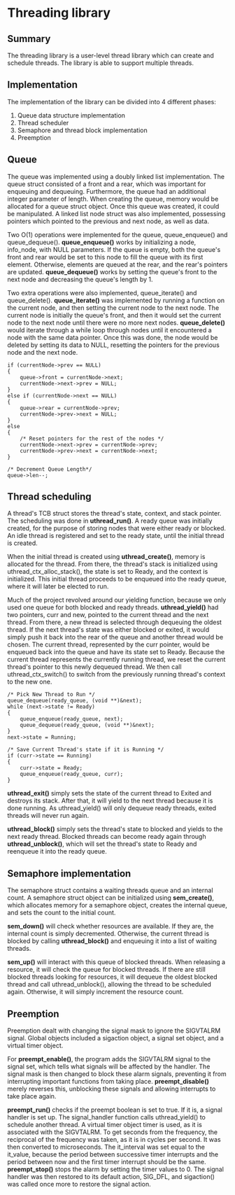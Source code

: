 # Threading library

## Summary

The threading library is a user-level thread library which can create and
schedule threads. The library is able to support multiple threads.

## Implementation

The implementation of the library can be divided into 4 different phases:

1. Queue data structure implementation
2. Thread scheduler
3. Semaphore and thread block implementation
4. Preemption

## Queue

The queue was implemented using a doubly linked list implementation. The queue
struct consisted of a front and a rear, which was important for enqueuing and
dequeuing. Furthermore, the queue had an additional integer parameter of length.
When creating the queue, memory would be allocated for a queue struct object.
Once this queue was created, it could be manipulated. A linked list node struct
was also implemented, possessing pointers which pointed to the previous and next
node, as well as data.

Two O(1) operations were implemented for the queue, queue_enqueue() and
queue_dequeue(). **queue_enqueue()** works by initializing a node, info_node,
with NULL parameters. If the queue is empty, both the queue's front and rear
would be set to this node to fill the queue with its first element. Otherwise,
elements are queued at the rear, and the rear's pointers are updated.
**queue_dequeue()** works by setting the queue's front to the next node and
decreasing the queue's length by 1.

Two extra operations were also implemented, queue_iterate() and queue_delete().
**queue_iterate()** was implemented by running a function on the current node,
and then setting the current node to the next node. The current node is
initially the queue's front, and then it would set the current node to the next
node until there were no more next nodes. **queue_delete()** would iterate
through a while loop through nodes until it encountered a node with the same
data pointer. Once this was done, the node would be deleted by setting its data
to NULL, resetting the pointers for the previous node and the next node.

    if (currentNode->prev == NULL)
    {
    	queue->front = currentNode->next;
    	currentNode->next->prev = NULL;
    }
    else if (currentNode->next == NULL)
    {
    	queue->rear = currentNode->prev;
    	currentNode->prev->next = NULL;
    }
    else
    {
    	/* Reset pointers for the rest of the nodes */
    	currentNode->next->prev = currentNode->prev;
    	currentNode->prev->next = currentNode->next;
    }

    /* Decrement Queue Length*/
    queue->len--;

## Thread scheduling

A thread's TCB struct stores the thread's state, context, and stack pointer. The
scheduling was done in **uthread_run()**. A ready queue was initially created,
for the purpose of storing nodes that were either ready or blocked. An idle
thread is registered and set to the ready state, until the initial thread is
created.

When the initial thread is created using **uthread_create()**, memory is
allocated for the thread. From there, the thread's stack is initialized using
uthread_ctx_alloc_stack(), the state is set to Ready, and the context is
initialized. This initial thread proceeds to be enqueued into the ready queue,
where it will later be elected to run.

Much of the project revolved around our yielding function, because we only used
one queue for both blocked and ready threads. **uthread_yield()** had two
pointers, curr and new, pointed to the current thread and the next thread. From
there, a new thread is selected through dequeuing the oldest thread. If the next
thread's state was either blocked or exited, it would simply push it back into
the rear of the queue and another thread would be chosen. The current thread,
represented by the curr pointer, would be enqueued back into the queue and have
its state set to Ready. Because the current thread represents the currently
running thread, we reset the current thread's pointer to this newly dequeued
thread. We then call uthread_ctx_switch() to switch from the previously running
thread's context to the new one.

    /* Pick New Thread to Run */
    queue_dequeue(ready_queue, (void **)&next);
    while (next->state != Ready)
    {
    	queue_enqueue(ready_queue, next);
    	queue_dequeue(ready_queue, (void **)&next);
    }
    next->state = Running;

    /* Save Current Thread's state if it is Running */
    if (curr->state == Running)
    {
    	curr->state = Ready;
    	queue_enqueue(ready_queue, curr);
    }

**uthread_exit()** simply sets the state of the current thread to Exited and
destroys its stack. After that, it will yield to the next thread because it is
done running. As uthread_yield() will only dequeue ready threads, exited threads
will never run again.

**uthread_block()** simply sets the thread's state to blocked and yields to the
next ready thread. Blocked threads can become ready again through
**uthread_unblock()**, which will set the thread's state to Ready and reenqueue
it into the ready queue.

## Semaphore implementation

The semaphore struct contains a waiting threads queue and an internal count. A
semaphore struct object can be initialized using **sem_create()**, which
allocates memory for a semaphore object, creates the internal queue, and sets
the count to the initial count.

**sem_down()** will check whether resources are available. If they are, the
internal count is simply decremented. Otherwise, the current thread is blocked
by calling **uthread_block()** and enqueuing it into a list of waiting threads.

**sem_up()** will interact with this queue of blocked threads. When releasing a
resource, it will check the queue for blocked threads. If there are still
blocked threads looking for resources, it will dequeue the oldest blocked thread
and call uthread_unblock(), allowing the thread to be scheduled again.
Otherwise, it will simply increment the resource count.

## Preemption

Preemption dealt with changing the signal mask to ignore the SIGVTALRM signal.
Global objects included a sigaction object, a signal set object, and a virtual
timer object.

For **preempt_enable()**, the program adds the SIGVTALRM signal to the signal
set, which tells what signals will be affected by the handler. The signal mask
is then changed to block these alarm signals, preventing it from interrupting
important functions from taking place. **preempt_disable()** merely reverses
this, unblocking these signals and allowing interrupts to take place again.

**preempt_run()** checks if the preempt boolean is set to true. If it is, a
signal handler is set up. The signal_handler function calls uthread_yield() to
schedule another thread. A virtual timer object timer is used, as it is
associated with the SIGVTALRM. To get seconds from the frequency, the reciprocal
of the frequency was taken, as it is in cycles per second. It was then converted
to microseconds. The it_interval was set equal to the it_value, because the
period between successive timer interrupts and the period between now and the
first timer interrupt should be the same. **preempt_stop()** stops the alarm by
setting the timer values to 0. The signal handler was then restored to its
default action, SIG_DFL, and sigaction() was called once more to restore the
signal action.
